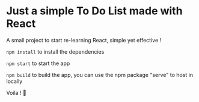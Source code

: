 # Just a simple To Do List made with React

A small project to start re-learning React, simple yet effective !

```npm install``` to install the dependencies

```npm start``` to start the app

```npm build``` to build the app, you can use the npm package "serve" to host in locally

Voila ! 🌈
